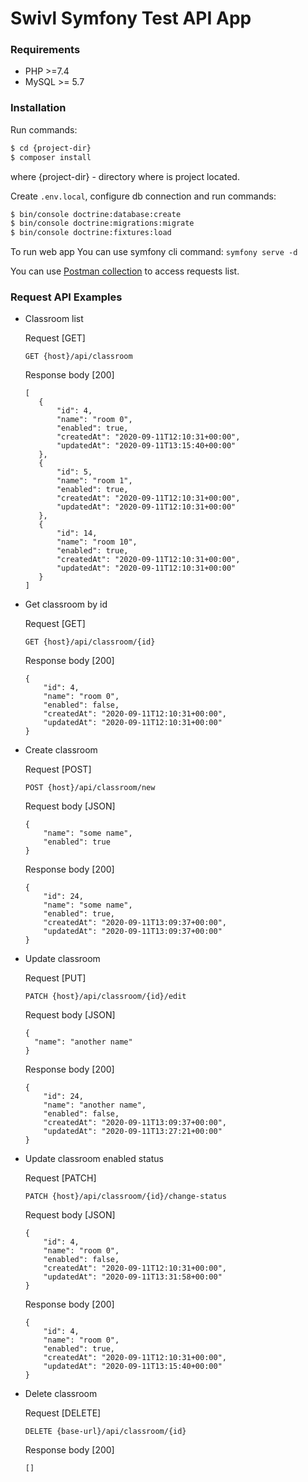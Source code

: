 # Swivl Symfony Test API App

### Requirements
  - PHP >=7.4
  - MySQL >= 5.7

### Installation

Run commands:
```sh
$ cd {project-dir}
$ composer install
```
where {project-dir} - directory where is project located.

Create `.env.local`, configure db connection and run commands:
```sh
$ bin/console doctrine:database:create
$ bin/console doctrine:migrations:migrate
$ bin/console doctrine:fixtures:load
```
To run web app You can use symfony cli command:
```symfony serve -d```

You can use [Postman collection](https://www.getpostman.com/collections/c29f61b619921e64e082) to access requests list.

### Request API Examples

 - Classroom list
   
   Request [GET]
    ```
    GET {host}/api/classroom
    ```
    Response body [200]
    ```
   [
       {
           "id": 4,
           "name": "room 0",
           "enabled": true,
           "createdAt": "2020-09-11T12:10:31+00:00",
           "updatedAt": "2020-09-11T13:15:40+00:00"
       },
       {
           "id": 5,
           "name": "room 1",
           "enabled": true,
           "createdAt": "2020-09-11T12:10:31+00:00",
           "updatedAt": "2020-09-11T12:10:31+00:00"
       },
       {
           "id": 14,
           "name": "room 10",
           "enabled": true,
           "createdAt": "2020-09-11T12:10:31+00:00",
           "updatedAt": "2020-09-11T12:10:31+00:00"
       }
   ]
    ```
 - Get classroom by id
   
   Request [GET]
    ```
    GET {host}/api/classroom/{id}
    ```
    Response body [200]
    ```
    {
        "id": 4,
        "name": "room 0",
        "enabled": false,
        "createdAt": "2020-09-11T12:10:31+00:00",
        "updatedAt": "2020-09-11T12:10:31+00:00"
    }
    ```
 - Create classroom
   
   Request [POST]
    ```
    POST {host}/api/classroom/new
    ```
    Request body [JSON]
    ```
    {
        "name": "some name",
        "enabled": true
    }
    ``` 
    Response body [200]
    ```
    {
        "id": 24,
        "name": "some name",
        "enabled": true,
        "createdAt": "2020-09-11T13:09:37+00:00",
        "updatedAt": "2020-09-11T13:09:37+00:00"
    }
    ```
 - Update classroom
   
   Request [PUT]
    ```
    PATCH {host}/api/classroom/{id}/edit
    ```
    Request body [JSON]
    ```
    {
      "name": "another name"
    }
    ``` 
    Response body [200]
    ```
    {
        "id": 24,
        "name": "another name",
        "enabled": false,
        "createdAt": "2020-09-11T13:09:37+00:00",
        "updatedAt": "2020-09-11T13:27:21+00:00"
    }
    ```    
 - Update classroom enabled status
   
   Request [PATCH]
    ```
    PATCH {host}/api/classroom/{id}/change-status
    ```
    Request body [JSON]
    ```
    {
        "id": 4,
        "name": "room 0",
        "enabled": false,
        "createdAt": "2020-09-11T12:10:31+00:00",
        "updatedAt": "2020-09-11T13:31:58+00:00"
    }
    ``` 
    Response body [200]
    ```
    {
        "id": 4,
        "name": "room 0",
        "enabled": true,
        "createdAt": "2020-09-11T12:10:31+00:00",
        "updatedAt": "2020-09-11T13:15:40+00:00"
    }
    ``` 
 - Delete classroom
   
   Request [DELETE]
    ```
    DELETE {base-url}/api/classroom/{id}
    ```
   Response body [200]
   ```
   []
   ```
